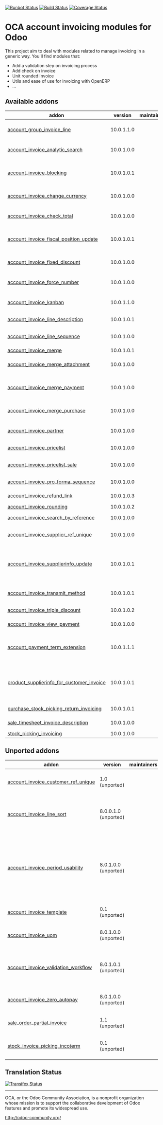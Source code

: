 [![Runbot Status](https://runbot.odoo-community.org/runbot/badge/flat/95/10.0.svg)](https://runbot.odoo-community.org/runbot/repo/github-com-oca-account-invoicing-95)
[![Build Status](https://travis-ci.org/OCA/account-invoicing.svg?branch=10.0)](https://travis-ci.org/OCA/account-invoicing)
[![Coverage Status](https://coveralls.io/repos/OCA/account-invoicing/badge.svg?branch=10.0)](https://coveralls.io/r/OCA/account-invoicing?branch=10.0)

OCA account invoicing modules for Odoo
======================================

This project aim to deal with modules related to manage invoicing in a generic way. You'll find modules that:

 - Add a validation step on invoicing process
 - Add check on invoice
 - Unit rounded invoice
 - Utils and ease of use for invoicing with OpenERP
 - ...

[//]: # (addons)

Available addons
----------------
addon | version | maintainers | summary
--- | --- | --- | ---
[account_group_invoice_line](account_group_invoice_line/) | 10.0.1.1.0 |  | Add option to group invoice lines per account
[account_invoice_analytic_search](account_invoice_analytic_search/) | 10.0.1.0.0 |  | Search invoices by analytic account or by project manager
[account_invoice_blocking](account_invoice_blocking/) | 10.0.1.0.1 |  | This module allows the user to set a blocking (No Follow-up) flag on invoices.
[account_invoice_change_currency](account_invoice_change_currency/) | 10.0.1.0.0 |  | Allows to change currency of Invoice by wizard
[account_invoice_check_total](account_invoice_check_total/) | 10.0.1.0.0 |  | Check if the verification total is equal to the bill's total
[account_invoice_fiscal_position_update](account_invoice_fiscal_position_update/) | 10.0.1.0.1 |  | Changing the fiscal position of an invoice will auto-update invoice lines
[account_invoice_fixed_discount](account_invoice_fixed_discount/) | 10.0.1.0.0 |  | Allows to apply fixed amount discounts in invoices.
[account_invoice_force_number](account_invoice_force_number/) | 10.0.1.0.0 |  | Allows to force invoice numbering on specific invoices
[account_invoice_kanban](account_invoice_kanban/) | 10.0.1.1.0 |  | Add Kanban view in Invoice to follow administrative tasks
[account_invoice_line_description](account_invoice_line_description/) | 10.0.1.0.1 |  | Account invoice line description
[account_invoice_line_sequence](account_invoice_line_sequence/) | 10.0.1.0.0 |  | Adds sequence field on invoice lines to manage its order.
[account_invoice_merge](account_invoice_merge/) | 10.0.1.0.1 |  | Merge invoices in draft
[account_invoice_merge_attachment](account_invoice_merge_attachment/) | 10.0.1.0.0 |  | Consider attachment during invoice merge process
[account_invoice_merge_payment](account_invoice_merge_payment/) | 10.0.1.0.0 |  | Use invoice merge regarding fields on Account Payment Partner
[account_invoice_merge_purchase](account_invoice_merge_purchase/) | 10.0.1.0.0 |  | Compatibility between purchase and account invoice merge
[account_invoice_partner](account_invoice_partner/) | 10.0.1.0.0 |  | Replace the partner by an invoice contact if found
[account_invoice_pricelist](account_invoice_pricelist/) | 10.0.1.0.0 |  | Add partner pricelist on invoices
[account_invoice_pricelist_sale](account_invoice_pricelist_sale/) | 10.0.1.0.0 |  | Module to fill pricelist from sales order in invoice.
[account_invoice_pro_forma_sequence](account_invoice_pro_forma_sequence/) | 10.0.1.0.0 |  | Bind a sequence to pro-forma invoices
[account_invoice_refund_link](account_invoice_refund_link/) | 10.0.1.0.3 |  | Link refund invoice with its original invoice
[account_invoice_rounding](account_invoice_rounding/) | 10.0.1.0.2 |  | Unit rounded invoice
[account_invoice_search_by_reference](account_invoice_search_by_reference/) | 10.0.1.0.0 |  | Account invoice search by reference
[account_invoice_supplier_ref_unique](account_invoice_supplier_ref_unique/) | 10.0.1.0.0 |  | Checks that supplier invoices are not entered twice
[account_invoice_supplierinfo_update](account_invoice_supplierinfo_update/) | 10.0.1.0.1 |  | In the supplier invoice, automatically updates all products whose unit price on the line is different from the supplier price
[account_invoice_transmit_method](account_invoice_transmit_method/) | 10.0.1.0.1 |  | Configure invoice transmit method (email, post, portal, ...)
[account_invoice_triple_discount](account_invoice_triple_discount/) | 10.0.1.0.2 |  | Manage triple discount on invoice lines
[account_invoice_view_payment](account_invoice_view_payment/) | 10.0.1.0.0 |  | Access to the payment from an invoice
[account_payment_term_extension](account_payment_term_extension/) | 10.0.1.1.1 |  | Adds rounding, months, weeks and multiple payment days properties on payment term lines
[product_supplierinfo_for_customer_invoice](product_supplierinfo_for_customer_invoice/) | 10.0.1.0.1 |  | Based on product_customer_code, this module loads in every account invoice the customer code defined in the product,
[purchase_stock_picking_return_invoicing](purchase_stock_picking_return_invoicing/) | 10.0.1.0.1 |  | Add an option to refund returned pickings
[sale_timesheet_invoice_description](sale_timesheet_invoice_description/) | 10.0.1.0.0 |  | Add timesheet details in invoice line
[stock_picking_invoicing](stock_picking_invoicing/) | 10.0.1.0.0 |  | Stock Picking Invoicing


Unported addons
---------------
addon | version | maintainers | summary
--- | --- | --- | ---
[account_invoice_customer_ref_unique](account_invoice_customer_ref_unique/) | 1.0 (unported) |  | Unique Customer Reference in Invoice
[account_invoice_line_sort](account_invoice_line_sort/) | 8.0.0.1.0 (unported) |  | Manage sort of customer invoice lines by customers
[account_invoice_period_usability](account_invoice_period_usability/) | 8.0.1.0.0 (unported) |  | Display in the supplier invoice form the fiscal period next to the invoice date
[account_invoice_template](account_invoice_template/) | 0.1 (unported) |  | Account Invoice Template
[account_invoice_uom](account_invoice_uom/) | 8.0.1.0.0 (unported) |  | Unit of measure for invoices
[account_invoice_validation_workflow](account_invoice_validation_workflow/) | 8.0.1.0.1 (unported) |  | Add "To Send" and "To Validate" states in Invoices
[account_invoice_zero_autopay](account_invoice_zero_autopay/) | 8.0.1.0.0 (unported) |  | Account Invoice Zero Autopay
[sale_order_partial_invoice](sale_order_partial_invoice/) | 1.1 (unported) |  | Sale Partial Invoice
[stock_invoice_picking_incoterm](stock_invoice_picking_incoterm/) | 0.1 (unported) |  | Stock Invoice Picking Incoterm

[//]: # (end addons)

Translation Status
------------------
[![Transifex Status](https://www.transifex.com/projects/p/OCA-account-invoicing-10-0/chart/image_png)](https://www.transifex.com/projects/p/OCA-account-invoicing-10-0)

----

OCA, or the Odoo Community Association, is a nonprofit organization whose 
mission is to support the collaborative development of Odoo features and 
promote its widespread use.

http://odoo-community.org/
